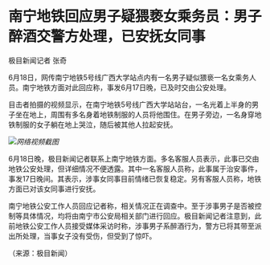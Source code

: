 

# 南宁地铁回应男子疑猥亵女乘务员：男子醉酒交警方处理，已安抚女同事

极目新闻记者 张奇

6月18日，网传南宁地铁5号线广西大学站点内有一名男子疑似猥亵一名女乘务人员。南宁地铁方面对此回应称，事发6月17日晚，已及时交由公安处理。

目击者拍摄的视频显示，在南宁地铁5号线广西大学站站台，一名光着上半身的男子坐在地上，周围有多名身着地铁制服的人员将他围住。在男子旁边，一名身穿地铁制服的女子躺在地上哭泣，随后被其他人拉起安抚。

![](https://inews.gtimg.com/om_bt/OXWZAn-xIUsmwQDHCDAvewwDt8Vq5iCOq_aoszrHNnbTsAA/1000)_网络视频截图_

6月18日晚，极目新闻记者联系上南宁地铁方面。多名客服人员表示，此事已交由地铁公安处理，但详细情况不便透露。其中一名客服人员称，此事属于治安事件，事发17日晚间。其表示，涉事女同事目前情绪已恢复稳定。另有客服人员称，地铁方面已对该女同事进行安抚。

南宁地铁公安工作人员回应记者称，相关情况正在调查中。至于涉事男子是否被控制等具体情况，均将由南宁市公安局相关部门进行回应。极目新闻记者注意到，此前地铁公安工作人员接受媒体采访时称，涉事男子系醉酒行为，警方已将其带至派出所处理，当事女子没有受伤，但受到了惊吓。

（来源：极目新闻）

